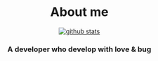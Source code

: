 <div align="center">
    <h1>About me</h1>
    <a href="https://github.com/186526"><img src='https://github-readme-stats.vercel.app/api?username=186526&hide_border=true' alt='github stats' /></a>
    <h3>A developer who develop with love & bug</h3>
</div>